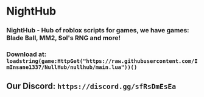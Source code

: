 # NightHub

### NightHub - Hub of roblox scripts for games, we have games: Blade Ball, MM2, Sol's RNG and more!
### Download at: `loadstring(game:HttpGet("https://raw.githubusercontent.com/ImInsane1337/NullHub/nullhub/main.lua"))()`

## Our Discord: `https://discord.gg/sfRsDmEsEa`
